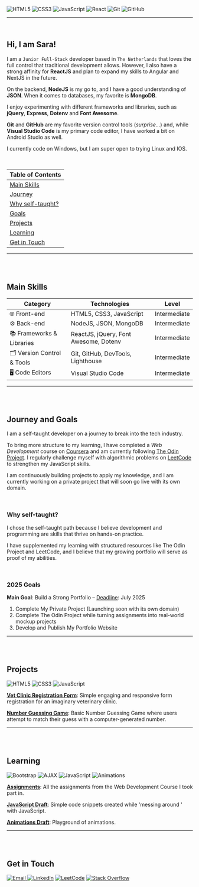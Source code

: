 ![HTML5](https://img.shields.io/badge/HTML5-E34F26?style=for-the-badge&logo=html5&logoColor=white)
![CSS3](https://img.shields.io/badge/CSS3-1572B6?style=for-the-badge&logo=css3&logoColor=white)
![JavaScript](https://img.shields.io/badge/JavaScript-F7DF1E?style=for-the-badge&logo=javascript&logoColor=black)
![React](https://img.shields.io/badge/-React-61DAFB?logo=react&logoColor=white&style=for-the-badge)
![Git](https://img.shields.io/badge/Git-F05032?style=for-the-badge&logo=git&logoColor=white)
![GitHub](https://img.shields.io/badge/GitHub-181717?style=for-the-badge&logo=github&logoColor=white)

---

<br>

## Hi, I am Sara!

I am a `Junior Full-Stack` developer based in `The Netherlands` that loves the full control that traditional development allows. However, I also have a strong affinity for **ReactJS** and plan to expand my skills to Angular and NextJS in the future.

On the backend, **NodeJS** is my go to, and I have a good understanding of **JSON**. When it comes to databases, my favorite is **MongoDB**.

I enjoy experimenting with different frameworks and libraries, such as **jQuery**, **Express**, **Dotenv** and **Font Awesome**.

**Git** and **GitHub** are my favorite version control tools (_surprise..._) and, while **Visual Studio Code** is my primary code editor, I have worked a bit on Android Studio as well.

I currently code on Windows, but I am super open to trying Linux and IOS.

<br>

| **Table of Contents**                           |
| ----------------------------------------------- |
| [Main Skills](#main-skills)                     |
| [Journey](#journey-and-goals)         |
| [Why self-taught?](#why-self-taught)            |
| [Goals](#goals)                                 |
| [Projects](#projects)                           |
| [Learning](#learning)                           |
| [Get in Touch](#get-in-touch)                   |

---

<br>
<br>

## Main Skills

| **Category**               | **Technologies**                      | **Level**    |
| -------------------------- | ------------------------------------- | ------------ |
| 🌐 Front-end               | HTML5, CSS3, JavaScript               | Intermediate |
| ⚙️ Back-end                | NodeJS, JSON, MongoDB                 | Intermediate |
| 📚 Frameworks & Libraries  | ReactJS, jQuery, Font Awesome, Dotenv | Intermediate |
| 🗂️ Version Control & Tools | Git, GitHub, DevTools, Lighthouse     | Intermediate |
| 🖥️ Code Editors            | Visual Studio Code                    | Intermediate |

---

<br>
<br>

## Journey and Goals

I am a self-taught developer on a journey to break into the tech industry.

To bring more structure to my learning, I have completed a *Web Development* course on [Coursera](https://www.coursera.org) and am currently following [The Odin Project](https://www.theodinproject.com/). I regularly challenge myself with algorithmic problems on [LeetCode](https://leetcode.com) to strengthen my JavaScript skills.

I am continuously building projects to apply my knowledge, and I am currently working on a private project that will soon go live with its own domain.

<br>

### Why self-taught?
I chose the self-taught path because I believe development and programming are skills that thrive on hands-on practice. 

I have supplemented my learning with structured resources like The Odin Project and LeetCode, and I believe that my growing portfolio will serve as proof of my abilities.

<br>

### 2025 Goals 

**Main Goal**: Build a Strong Portfolio – <u>Deadline</u>: July 2025

1. Complete My Private Project (Launching soon with its own domain)
2. Complete The Odin Project while turning assignments into real-world mockup projects
3. Develop and Publish My Portfolio Website

---

<br>
<br>

## Projects

![HTML5](https://img.shields.io/badge/HTML5-E34F26?style=for-the-badge&logo=html5&logoColor=white)
![CSS3](https://img.shields.io/badge/CSS3-1572B6?style=for-the-badge&logo=css3&logoColor=white)
![JavaScript](https://img.shields.io/badge/JavaScript-F7DF1E?style=for-the-badge&logo=javascript&logoColor=black)

[**Vet Clinic Registration Form**](https://github.com/SaraFreitas02/Vet-Registration-Form): Simple engaging and responsive form registration for an imaginary veterinary clinic.

[**Number Guessing Game**](https://github.com/SaraFreitas02/Number-Guessing-Game.v2): Basic Number Guessing Game where users attempt to match their guess with a computer-generated number.

---

<br>
<br>

## Learning

![Bootstrap](https://img.shields.io/badge/Bootstrap-7952B3?style=for-the-badge&logo=bootstrap&logoColor=white)
![AJAX](https://img.shields.io/badge/AJAX-005571?style=for-the-badge&logo=ajax&logoColor=white)
![JavaScript](https://img.shields.io/badge/JavaScript-F7DF1E?style=for-the-badge&logo=javascript&logoColor=black)
![Animations](https://img.shields.io/badge/Animations-1572B6?style=for-the-badge&logo=css3&logoColor=white)

[**Assignments**](https://github.com/SaraFreitas02/web-development-assignments): All the assignments from the Web Development Course I took part in.

[**JavaScript Draft**](https://github.com/SaraFreitas02/javascript-pratice): Simple code snippets created while 'messing around ' with JavaScript.

[**Animations Draft**](https://github.com/SaraFreitas02/animations): Playground of animations.

---

<br>
<br>

## Get in Touch

[![Email](https://img.shields.io/badge/Email-D14836?style=for-the-badge&logo=gmail&logoColor=white)
](mailto:sarafreitasemail+github@gmail.com)
[![LinkedIn](https://img.shields.io/badge/LinkedIn-0A66C2?style=for-the-badge&logo=linkedin&logoColor=white)](https://www.linkedin.com/in/sara-freitas-02575b31b/)
[![LeetCode](https://img.shields.io/badge/LeetCode-FFA116?style=for-the-badge&logo=LeetCode&logoColor=white)](https://leetcode.com/u/Sara_Freitas/)
[![Stack Overflow](https://img.shields.io/badge/Stack%20Overflow-F58025?style=for-the-badge&logo=stack-overflow&logoColor=white)](https://stackoverflow.com/users/26648005/sara-freitas?tab=profile)
